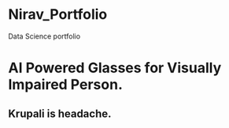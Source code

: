 # Nirav_Portfolio
Data Science portfolio


# AI Powered Glasses for Visually Impaired Person. 


## Krupali is headache. 
